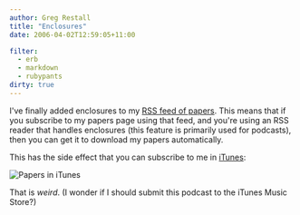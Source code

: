 ```yaml
---
author: Greg Restall
title: "Enclosures"
date: 2006-04-02T12:59:05+11:00

filter:
  - erb
  - markdown
  - rubypants
dirty: true
---
```


I've finally added enclosures to my [RSS feed of papers](http://consequently.org/writing/index.xml).  This means that if you subscribe to my papers page using that feed, and you're using an RSS reader that handles enclosures (this feature is primarily used for podcasts), then you can get it to download my papers automatically.

This has the side effect that you can subscribe to me in [iTunes](http://www.apple.com/itunes): 

![Papers in iTunes](https://consequently.org/pictures/papers_in_itunes.png)

That is *weird*.  (I wonder if I should submit this podcast to the iTunes Music Store?)